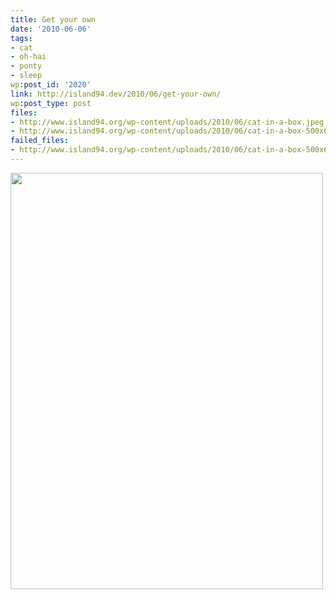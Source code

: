 ```yaml
---
title: Get your own
date: '2010-06-06'
tags:
- cat
- oh-hai
- ponty
- sleep
wp:post_id: '2020'
link: http://island94.dev/2010/06/get-your-own/
wp:post_type: post
files:
- http://www.island94.org/wp-content/uploads/2010/06/cat-in-a-box.jpeg
- http://www.island94.org/wp-content/uploads/2010/06/cat-in-a-box-500x666.jpg
failed_files:
- http://www.island94.org/wp-content/uploads/2010/06/cat-in-a-box-500x666.jpg
---
```


<a href="http://www.island94.org/wp-content/uploads/2010/06/cat-in-a-box.jpeg"><img class="aligncenter size-medium wp-image-2019" title="cat in a box" src="http://www.island94.org/wp-content/uploads/2010/06/cat-in-a-box-500x666.jpg" alt="" width="500" height="666" /></a>
